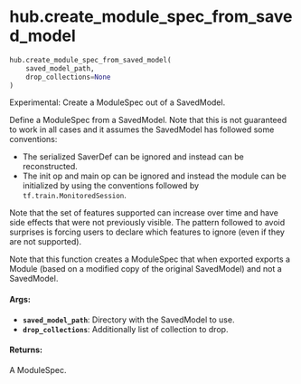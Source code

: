 <div itemscope itemtype="http://developers.google.com/ReferenceObject">
<meta itemprop="name" content="hub.create_module_spec_from_saved_model" />
<meta itemprop="path" content="stable" />
</div>

# hub.create_module_spec_from_saved_model

``` python
hub.create_module_spec_from_saved_model(
    saved_model_path,
    drop_collections=None
)
```

Experimental: Create a ModuleSpec out of a SavedModel.

Define a ModuleSpec from a SavedModel. Note that this is not guaranteed to
work in all cases and it assumes the SavedModel has followed some conventions:

- The serialized SaverDef can be ignored and instead can be reconstructed.
- The init op and main op can be ignored and instead the module can be
  initialized by using the conventions followed by
  `tf.train.MonitoredSession`.

Note that the set of features supported can increase over time and have side
effects that were not previously visible. The pattern followed to avoid
surprises is forcing users to declare which features to ignore (even
if they are not supported).

Note that this function creates a ModuleSpec that when exported exports a
Module (based on a modified copy of the original SavedModel) and not a
SavedModel.

#### Args:

* <b>`saved_model_path`</b>: Directory with the SavedModel to use.
* <b>`drop_collections`</b>: Additionally list of collection to drop.


#### Returns:

A ModuleSpec.